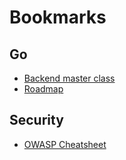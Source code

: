 # Bookmarks

## Go
- [Backend master class](https://dev.to/techschoolguru/series/7172)
- [Roadmap](https://roadmap.sh/golang)

## Security
- [OWASP Cheatsheet](https://cheatsheetseries.owasp.org/index.html)
